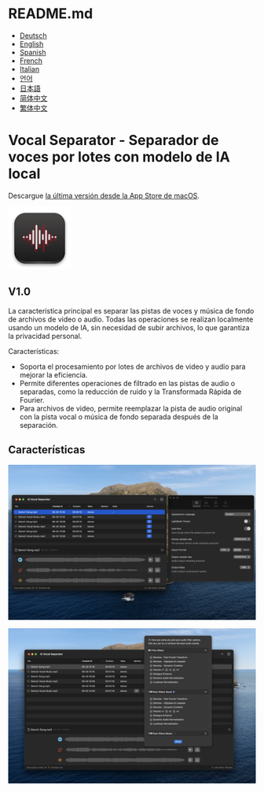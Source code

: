 # README.md
- [Deutsch](README.de.md)
- [English](README.md)
- [Spanish](README.es.md)
- [French](README.fr.md)
- [Italian](README.it.md)
- [언어](README.ko.md)
- [日本語](README.ja.md)
- [简体中文](README.zh_cn.md)
- [繁体中文](README.zh_tw.md)

# Vocal Separator - Separador de voces por lotes con modelo de IA local

Descargue [la última versión desde la App Store de macOS](https://apps.apple.com/us/app/id6670239953).

![appicon](images/appicon-128x128.png)

V1.0
---
La característica principal es separar las pistas de voces y música de fondo de archivos de video o audio.
Todas las operaciones se realizan localmente usando un modelo de IA, sin necesidad de subir archivos, lo que garantiza la privacidad personal.

Características:
- Soporta el procesamiento por lotes de archivos de video y audio para mejorar la eficiencia.
- Permite diferentes operaciones de filtrado en las pistas de audio o separadas, como la reducción de ruido y la Transformada Rápida de Fourier.
- Para archivos de video, permite reemplazar la pista de audio original con la pista vocal o música de fondo separada después de la separación.

## Características
![vista previa](images/preview1.webp)

![vista previa](images/preview2.webp)